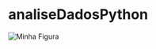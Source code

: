 # analiseDadosPython

<img src="[casoDeUso.pngjpg](https://github.com/denise25maciel/analiseDadosPython/blob/73fa7884f4705eeea6a4dc2d4ed6b03f90531ef6/casoDeUso.png)" alt="Minha Figura">

